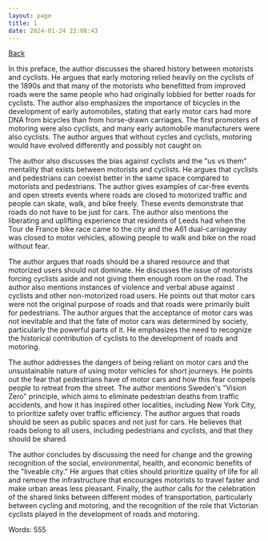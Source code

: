```yaml
---
layout: page
title: 1
date: 2024-01-24 22:08:43
---
```


[Back](./)


In this preface, the author discusses the shared history between motorists and cyclists. He argues that early motoring relied heavily on the cyclists of the 1890s and that many of the motorists who benefitted from improved roads were the same people who had originally lobbied for better roads for cyclists. The author also emphasizes the importance of bicycles in the development of early automobiles, stating that early motor cars had more DNA from bicycles than from horse-drawn carriages. The first promoters of motoring were also cyclists, and many early automobile manufacturers were also cyclists. The author argues that without cycles and cyclists, motoring would have evolved differently and possibly not caught on. 

The author also discusses the bias against cyclists and the "us vs them" mentality that exists between motorists and cyclists. He argues that cyclists and pedestrians can coexist better in the same space compared to motorists and pedestrians. The author gives examples of car-free events and open streets events where roads are closed to motorized traffic and people can skate, walk, and bike freely. These events demonstrate that roads do not have to be just for cars. The author also mentions the liberating and uplifting experience that residents of Leeds had when the Tour de France bike race came to the city and the A61 dual-carriageway was closed to motor vehicles, allowing people to walk and bike on the road without fear. 

The author argues that roads should be a shared resource and that motorized users should not dominate. He discusses the issue of motorists forcing cyclists aside and not giving them enough room on the road. The author also mentions instances of violence and verbal abuse against cyclists and other non-motorized road users. He points out that motor cars were not the original purpose of roads and that roads were primarily built for pedestrians. The author argues that the acceptance of motor cars was not inevitable and that the fate of motor cars was determined by society, particularly the powerful parts of it. He emphasizes the need to recognize the historical contribution of cyclists to the development of roads and motoring. 

The author addresses the dangers of being reliant on motor cars and the unsustainable nature of using motor vehicles for short journeys. He points out the fear that pedestrians have of motor cars and how this fear compels people to retreat from the street. The author mentions Sweden's "Vision Zero" principle, which aims to eliminate pedestrian deaths from traffic accidents, and how it has inspired other localities, including New York City, to prioritize safety over traffic efficiency. The author argues that roads should be seen as public spaces and not just for cars. He believes that roads belong to all users, including pedestrians and cyclists, and that they should be shared. 

The author concludes by discussing the need for change and the growing recognition of the social, environmental, health, and economic benefits of the "liveable city." He argues that cities should prioritize quality of life for all and remove the infrastructure that encourages motorists to travel faster and make urban areas less pleasant. Finally, the author calls for the celebration of the shared links between different modes of transportation, particularly between cycling and motoring, and the recognition of the role that Victorian cyclists played in the development of roads and motoring.

Words: 555